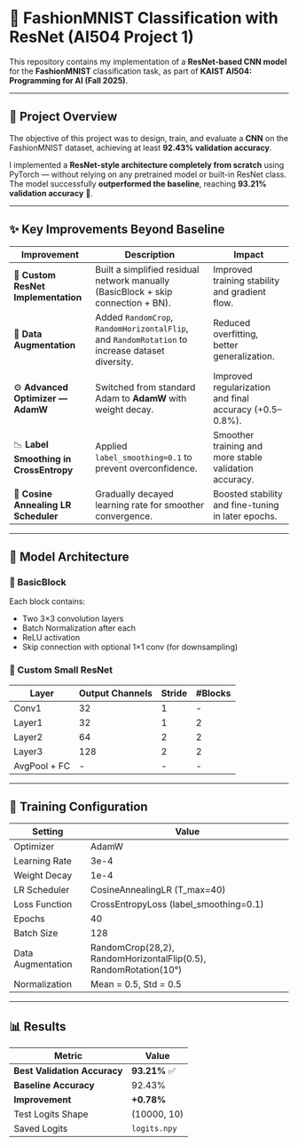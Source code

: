 # 🧠 FashionMNIST Classification with ResNet (AI504 Project 1)

This repository contains my implementation of a **ResNet-based CNN model** for the **FashionMNIST** classification task, as part of **KAIST AI504: Programming for AI (Fall 2025)**.

---

## 🚀 Project Overview

The objective of this project was to design, train, and evaluate a **CNN** on the FashionMNIST dataset, achieving at least **92.43% validation accuracy**.

I implemented a **ResNet-style architecture completely from scratch** using PyTorch — without relying on any pretrained model or built-in ResNet class.  
The model successfully **outperformed the baseline**, reaching **93.21% validation accuracy** 🎯.

---

## ✨ Key Improvements Beyond Baseline

| Improvement | Description | Impact |
|--------------|--------------|---------|
| 🧩 **Custom ResNet Implementation** | Built a simplified residual network manually (BasicBlock + skip connection + BN). | Improved training stability and gradient flow. |
| 🎨 **Data Augmentation** | Added `RandomCrop`, `RandomHorizontalFlip`, and `RandomRotation` to increase dataset diversity. | Reduced overfitting, better generalization. |
| ⚙️ **Advanced Optimizer — AdamW** | Switched from standard Adam to **AdamW** with weight decay. | Improved regularization and final accuracy (+0.5–0.8%). |
| 📉 **Label Smoothing in CrossEntropy** | Applied `label_smoothing=0.1` to prevent overconfidence. | Smoother training and more stable validation accuracy. |
| 🌊 **Cosine Annealing LR Scheduler** | Gradually decayed learning rate for smoother convergence. | Boosted stability and fine-tuning in later epochs. |

---

## 🧩 Model Architecture

### 🔹 BasicBlock
Each block contains:
- Two 3×3 convolution layers  
- Batch Normalization after each  
- ReLU activation  
- Skip connection with optional 1×1 conv (for downsampling)

### 🔹 Custom Small ResNet
| Layer | Output Channels | Stride | #Blocks |
|--------|------------------|---------|----------|
| Conv1  | 32 | 1 | - |
| Layer1 | 32 | 1 | 2 |
| Layer2 | 64 | 2 | 2 |
| Layer3 | 128 | 2 | 2 |
| AvgPool + FC | - | - | - |

---

## 🧠 Training Configuration

| Setting | Value |
|----------|--------|
| Optimizer | AdamW |
| Learning Rate | 3e-4 |
| Weight Decay | 1e-4 |
| LR Scheduler | CosineAnnealingLR (T_max=40) |
| Loss Function | CrossEntropyLoss (label_smoothing=0.1) |
| Epochs | 40 |
| Batch Size | 128 |
| Data Augmentation | RandomCrop(28,2), RandomHorizontalFlip(0.5), RandomRotation(10°) |
| Normalization | Mean = 0.5, Std = 0.5 |

---

## 📊 Results

| Metric | Value |
|---------|--------|
| **Best Validation Accuracy** | **93.21%** ✅ |
| **Baseline Accuracy** | 92.43% |
| **Improvement** | **+0.78%** |
| Test Logits Shape | (10000, 10) |
| Saved Logits | `logits.npy` |

